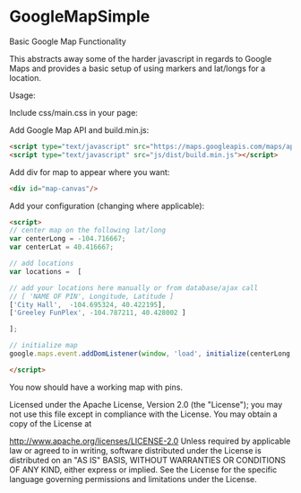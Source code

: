GoogleMapSimple
===============

Basic Google Map Functionality

This abstracts away some of the harder javascript in regards to Google Maps and provides a basic setup of using markers and lat/longs for a location.

Usage:

Include css/main.css in your page: <link rel="stylesheet" href="css/main.css"/>

Add Google Map API and build.min.js:
```html
<script type="text/javascript" src="https://maps.googleapis.com/maps/api/js?sensor=false"></script>
<script type="text/javascript" src="js/dist/build.min.js"></script>
```
Add div for map to appear where you want:
```html
<div id="map-canvas"/>
```
Add your configuration (changing where applicable):
```html
<script>
// center map on the following lat/long
var centerLong = -104.716667;
var centerLat = 40.416667;

// add locations
var locations =  [

// add your locations here manually or from database/ajax call
// [ 'NAME OF PIN', Longitude, Latitude ]
['City Hall',  -104.695324, 40.422195],
['Greeley FunPlex', -104.787211, 40.428002 ]

];

// initialize map
google.maps.event.addDomListener(window, 'load', initialize(centerLong, centerLat , locations));

</script>
```
You now should have a working map with pins.

Licensed under the Apache License, Version 2.0 (the "License"); you may not use this file except in compliance with the License. You may obtain a copy of the License at

http://www.apache.org/licenses/LICENSE-2.0
Unless required by applicable law or agreed to in writing, software distributed under the License is distributed on an "AS IS" BASIS, WITHOUT WARRANTIES OR CONDITIONS OF ANY KIND, either express or implied. See the License for the specific language governing permissions and limitations under the License.
